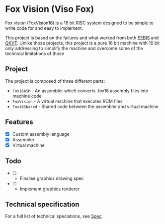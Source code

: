 # Fox Vision (Viso Fox)
Fox vision (FoxVision16) is a 16 bit RISC system designed to be simple to write code for and easy to implement.

This project is based on the failures and what worked from both [SEBIS](https://github.com/AzFoxxo/SEBIS) and [QKVT](https://github.com/AzFoxxo/Quirky-Virty). Unlike those projects, this project is a pure 16 bit machine with 16 bit only addressing to simplify the machine and overcome some of the technical limitations of those

## Project
The project is composed of three different parts:
- `Fox16ASM` - An assembler which converts .fox16 assembly files into machine code
- `FoxVision` - A virtual machine that executes ROM files 
- `Fox16Shared` - Shared code between the assembler and virtual machine

## Features
- [X] Custom assembly language
- [X] Assembler
- [X] Virtual machine

## Todo
- [ ] - Finalise graphics drawing spec
- [ ] - Implement graphics renderer

## Technical specification
For a full list of technical speciations, see [Spec](docs/spec.md).
